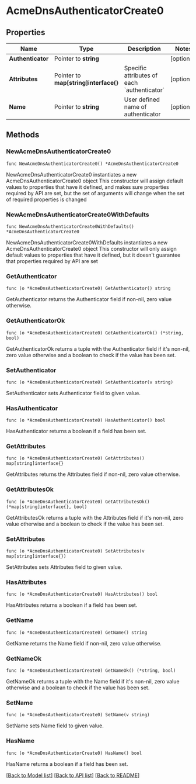 # AcmeDnsAuthenticatorCreate0

## Properties

Name | Type | Description | Notes
------------ | ------------- | ------------- | -------------
**Authenticator** | Pointer to **string** |  | [optional] 
**Attributes** | Pointer to **map[string]interface{}** | Specific attributes of each &#x60;authenticator&#x60; | [optional] 
**Name** | Pointer to **string** | User defined name of authenticator | [optional] 

## Methods

### NewAcmeDnsAuthenticatorCreate0

`func NewAcmeDnsAuthenticatorCreate0() *AcmeDnsAuthenticatorCreate0`

NewAcmeDnsAuthenticatorCreate0 instantiates a new AcmeDnsAuthenticatorCreate0 object
This constructor will assign default values to properties that have it defined,
and makes sure properties required by API are set, but the set of arguments
will change when the set of required properties is changed

### NewAcmeDnsAuthenticatorCreate0WithDefaults

`func NewAcmeDnsAuthenticatorCreate0WithDefaults() *AcmeDnsAuthenticatorCreate0`

NewAcmeDnsAuthenticatorCreate0WithDefaults instantiates a new AcmeDnsAuthenticatorCreate0 object
This constructor will only assign default values to properties that have it defined,
but it doesn't guarantee that properties required by API are set

### GetAuthenticator

`func (o *AcmeDnsAuthenticatorCreate0) GetAuthenticator() string`

GetAuthenticator returns the Authenticator field if non-nil, zero value otherwise.

### GetAuthenticatorOk

`func (o *AcmeDnsAuthenticatorCreate0) GetAuthenticatorOk() (*string, bool)`

GetAuthenticatorOk returns a tuple with the Authenticator field if it's non-nil, zero value otherwise
and a boolean to check if the value has been set.

### SetAuthenticator

`func (o *AcmeDnsAuthenticatorCreate0) SetAuthenticator(v string)`

SetAuthenticator sets Authenticator field to given value.

### HasAuthenticator

`func (o *AcmeDnsAuthenticatorCreate0) HasAuthenticator() bool`

HasAuthenticator returns a boolean if a field has been set.

### GetAttributes

`func (o *AcmeDnsAuthenticatorCreate0) GetAttributes() map[string]interface{}`

GetAttributes returns the Attributes field if non-nil, zero value otherwise.

### GetAttributesOk

`func (o *AcmeDnsAuthenticatorCreate0) GetAttributesOk() (*map[string]interface{}, bool)`

GetAttributesOk returns a tuple with the Attributes field if it's non-nil, zero value otherwise
and a boolean to check if the value has been set.

### SetAttributes

`func (o *AcmeDnsAuthenticatorCreate0) SetAttributes(v map[string]interface{})`

SetAttributes sets Attributes field to given value.

### HasAttributes

`func (o *AcmeDnsAuthenticatorCreate0) HasAttributes() bool`

HasAttributes returns a boolean if a field has been set.

### GetName

`func (o *AcmeDnsAuthenticatorCreate0) GetName() string`

GetName returns the Name field if non-nil, zero value otherwise.

### GetNameOk

`func (o *AcmeDnsAuthenticatorCreate0) GetNameOk() (*string, bool)`

GetNameOk returns a tuple with the Name field if it's non-nil, zero value otherwise
and a boolean to check if the value has been set.

### SetName

`func (o *AcmeDnsAuthenticatorCreate0) SetName(v string)`

SetName sets Name field to given value.

### HasName

`func (o *AcmeDnsAuthenticatorCreate0) HasName() bool`

HasName returns a boolean if a field has been set.


[[Back to Model list]](../README.md#documentation-for-models) [[Back to API list]](../README.md#documentation-for-api-endpoints) [[Back to README]](../README.md)


